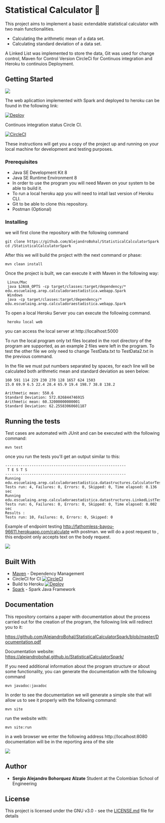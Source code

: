 # Statistical Calculator  :rocket:
This project aims to implement a basic extendable statistical calculator with two main functionalities.

 - Calculating the arithmetic mean of a data set.
 - Calculating standard deviation of a data set. 

A Linked List was implemented to store the data, Git was used for change control, Maven for Control Version CircleCi for Continuos integration and Heroku to continuios Deployment.

## Getting Started
![](https://cdn.discordapp.com/attachments/740467292734881863/746231422297047050/unknown.png)

The web aplicattion implemented with Spark and deployed to heroku can be found in the following link:

[![Deploy](https://www.herokucdn.com/deploy/button.svg)](http://fathomless-bayou-96611.herokuapp.com/)

Continuos integration status Circle CI.

[![CircleCI](https://circleci.com/gh/AlejandroBohal/StatisticalCalculatorSpark.svg?style=svg)](https://circleci.com/gh/AlejandroBohal/StatisticalCalculatorSpark)

These instructions will get you a copy of the project up and running on your local machine for development and testing purposes. 

### Prerequisites

- Java SE Development Kit 8
- Java SE Runtime Environment 8
- In order to use the program you will need Maven on your system to be able to build it.
- To run a local heroku app you will need to intall last version of Heroku CLI.
- Git to be able to clone this repository. 
- Postman (Optional)


### Installing

we will first clone the repository with the following command

```
git clone https://github.com/AlejandroBohal/StatisticalCalculatorSpark
cd /StatisticalCalculatorSpark
```

After this we will build the project with the next command or phase:
```
mvn clean install
```
Once the project is built, we can execute it with Maven in the following way:
```
 Linux/Mac
 java $JAVA_OPTS -cp target/classes:target/dependency/* edu.escuelaing.arep.calculadoraestadistica.webapp.Spark
 Windows
 java -cp target/classes:target/dependency/* edu.escuelaing.arep.calculadoraestadistica.webapp.Spark
```
To open a local Heroku Server you can execute the following command.
```
 heroku local web
```
you can access the local server at http://localhost:5000

To run the local program only txt files located in the root directory of the program are supported, as an example 2 files were left in the program. To test the other file we only need to change TestData.txt to TestData2.txt in the previous command.

In the file we must put numbers separated by spaces, for each line will be calculated both arithmetic mean and standard deviation as seen below:
```
160 591 114 229 230 270 128 1657 624 1503
15.0 69.9 6.5 22.4 28.4 65.9 19.4 198.7 38.8 138.2

```
```
Arithmetic mean: 550.6
Standard Deviation: 572.026844746915
Arithmetic mean: 60.32000000000001
Standard Deviation: 62.25583060601187
```

## Running the tests

Test cases are automated with JUnit and can be executed with the following command:
```
mvn test
```
once you run the tests you'll get an output similar to this:
```
-------------------------------------------------------
 T E S T S
-------------------------------------------------------
Running edu.escuelaing.arep.calculadoraestadistica.datastructures.CalculatorTest
Tests run: 4, Failures: 0, Errors: 0, Skipped: 0, Time elapsed: 0.136 sec
Running edu.escuelaing.arep.calculadoraestadistica.datastructures.LinkedListTest
Tests run: 6, Failures: 0, Errors: 0, Skipped: 0, Time elapsed: 0.002 sec
Results :
Tests run: 10, Failures: 0, Errors: 0, Skipped: 0
```

Example of endpoint testing 
http://fathomless-bayou-96611.herokuapp.com/calculate with postman. we will do a post request to , this endpoint only accepts text on the body request.

![](https://cdn.discordapp.com/attachments/352624122301513730/746406790693912706/unknown.png)


## Built With

* [Maven](https://maven.apache.org/) - Dependency Management
* CircleCI for CI
    [![CircleCI](https://circleci.com/gh/AlejandroBohal/AREP-CalculadoraEstadistica.svg?style=svg)](https://circleci.com/gh/AlejandroBohal/AREP-CalculadoraEstadistica)
* Build to Heroku
    [![Deploy](https://www.herokucdn.com/deploy/button.svg)](http://fathomless-bayou-96611.herokuapp.com/)
* [Spark](http://sparkjava.com/) - Spark Java Framework

## Documentation

This repository contains a paper with documentation about the process carried out for the creation of the program, the following link will redirect you to it:

https://github.com/AlejandroBohal/StatisticalCalculatorSpark/blob/master/Documentation.pdf

Documentation website:
https://alejandrobohal.github.io/StatisticalCalculatorSpark/

If you need additional information about the program structure or about some functionality, you can generate the documentation with the following command
```
mvn javadoc:javadoc
```
In order to see the documentation we will generate a simple site that will allow us to see it properly with the following command:
```
mvn site
```
run the website with:
```
mvn site:run
```
in a web browser we enter the following address http://localhost:8080 
documentation will be in the reporting area of the site

![](https://i.ibb.co/tBLtQdJ/Javadoc.png)

## Author

* **Sergio Alejandro Bohorquez Alzate** 
Student at the Colombian School of Engineering

## License

This project is licensed under the GNU v3.0 - see the [LICENSE.md](LICENSE.md) file for details
